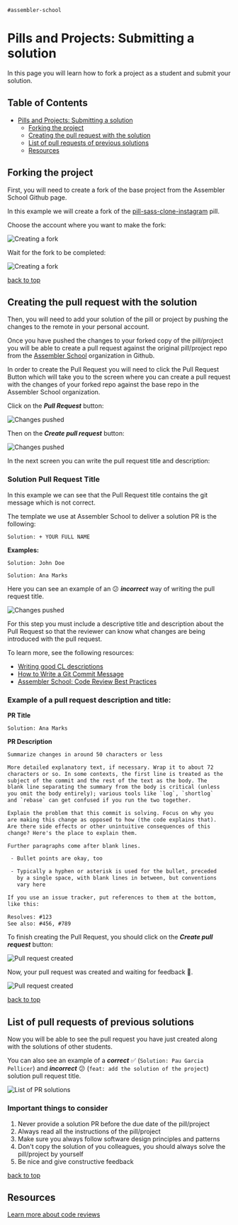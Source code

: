 `#assembler-school`

# Pills and Projects: Submitting a solution

In this page you will learn how to fork a project as a student and submit your solution.

## Table of Contents <!-- omit in toc -->

- [Pills and Projects: Submitting a solution](#pills-and-projects-submitting-a-solution)
  - [Forking the project](#forking-the-project)
  - [Creating the pull request with the solution](#creating-the-pull-request-with-the-solution)
  - [List of pull requests of previous solutions](#list-of-pull-requests-of-previous-solutions)
  - [Resources](#resources)

## Forking the project

First, you will need to create a fork of the base project from the Assembler School Github page.

In this example we will create a fork of the [pill-sass-clone-instagram](https://github.com/assembler-school/pill-sass-clone-instagram) pill.

Choose the account where you want to make the fork:

![Creating a fork](/src/img/pill-sass-clone-instagram/create-fork.png)

Wait for the fork to be completed:

![Creating a fork](/src/img/pill-sass-clone-instagram/forking.png)

[back to top](#pills-and-projects-submitting-a-solution)

## Creating the pull request with the solution

Then, you will need to add your solution of the pill or project by pushing the changes to the remote in your personal account.

Once you have pushed the changes to your forked copy of the pill/project you will be able to create a pull request against the original pill/project repo from the [Assembler School](https://github.com/assembler-school/) organization in Github.

In order to create the Pull Request you will need to click the Pull Request Button which will take you to the screen where you can create a pull request with the changes of your forked repo against the base repo in the Assembler School organization.

Click on the **_Pull Request_** button:

![Changes pushed](/src/img/pill-sass-clone-instagram/pr-create-first-step-highlight.png)

Then on the **_Create pull request_** button:

![Changes pushed](/src/img/pill-sass-clone-instagram/pr-create-before-step.png)

In the next screen you can write the pull request title and description:

### Solution Pull Request Title

In this example we can see that the Pull Request title contains the git message which is not correct.

The template we use at Assembler School to deliver a solution PR is the following:

```
Solution: + YOUR FULL NAME
```

**Examples:**

```
Solution: John Doe
```

```
Solution: Ana Marks
```

Here you can see an example of an 😕 **_incorrect_** way of writing the pull request title.

![Changes pushed](/src/img/pill-sass-clone-instagram/pr-create-message.png)

For this step you must include a descriptive title and description about the Pull Request so that the reviewer can know what changes are being introduced with the pull request.

To learn more, see the following resources:

- [Writing good CL descriptions](https://google.github.io/eng-practices/review/developer/cl-descriptions.html)
- [How to Write a Git Commit Message](https://chris.beams.io/posts/git-commit/)
- [Assembler School: Code Review Best Practices](https://github.com/assembler-school/code-review-best-practices/blob/main/src/code-review-best-practices.md)

### Example of a pull request description and title:

**PR Title**

```
Solution: Ana Marks
```

**PR Description**

```txt
Summarize changes in around 50 characters or less

More detailed explanatory text, if necessary. Wrap it to about 72
characters or so. In some contexts, the first line is treated as the
subject of the commit and the rest of the text as the body. The
blank line separating the summary from the body is critical (unless
you omit the body entirely); various tools like `log`, `shortlog`
and `rebase` can get confused if you run the two together.

Explain the problem that this commit is solving. Focus on why you
are making this change as opposed to how (the code explains that).
Are there side effects or other unintuitive consequences of this
change? Here's the place to explain them.

Further paragraphs come after blank lines.

 - Bullet points are okay, too

 - Typically a hyphen or asterisk is used for the bullet, preceded
   by a single space, with blank lines in between, but conventions
   vary here

If you use an issue tracker, put references to them at the bottom,
like this:

Resolves: #123
See also: #456, #789
```

To finish creating the Pull Request, you should click on the **_Create pull request_** button:

![Pull request created](/src/img/pill-sass-clone-instagram/pr-create-message-click.png)

Now, your pull request was created and waiting for feedback 🎉.

![Pull request created](/src/img/pill-sass-clone-instagram/pr-created.png)

[back to top](#pills-and-projects-submitting-a-solution)

## List of pull requests of previous solutions

Now you will be able to see the pull request you have just created along with the solutions of other students.

You can also see an example of a **_correct_** ✅ (`Solution: Pau Garcia Pellicer`) and **_incorrect_** 😕 (`feat: add the solution of the project`) solution pull request title.

![List of PR solutions](/src/img/pill-sass-clone-instagram/pr-list-of-solutions.png)

### Important things to consider

1. Never provide a solution PR before the due date of the pill/project
2. Always read all the instructions of the pill/project
3. Make sure you always follow software design principles and patterns
4. Don't copy the solution of you colleagues, you should always solve the pill/project by yourself
5. Be nice and give constructive feedback

[back to top](#pills-and-projects-submitting-a-solution)

## Resources

[Learn more about code reviews](../README.md#resources)
